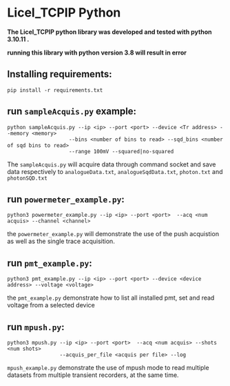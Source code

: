 # **Licel_TCPIP Python**  

**The Licel_TCPIP python library was developed and tested with python 3.10.11 .** 

**running this library with python version 3.8 will result in error** 

## Installing requirements: 
```shell
pip install -r requirements.txt
```

## run `sampleAcquis.py` example: 
```shell
python sampleAcquis.py --ip <ip> --port <port> --device <Tr address> --memory <memory>
                    --bins <number of bins to read> --sqd_bins <number of sqd bins to read>
                    --range 100mV --squared|no-squared
```

The `sampleAcquis.py` will acquire data through command socket and save data respectively to 
`analogueData.txt`, `analogueSqdData.txt`, `photon.txt` and `photonSQD.txt`


## run `powermeter_example.py`: 
```shell
python3 powermeter_example.py --ip <ip> --port <port>  --acq <num acquis> --channel <channel>
```

the `powermeter_example.py` will demonstrate the use of the push acquistion as well as the 
single trace acquisition. 

## run `pmt_example.py`: 
```shell
python3 pmt_example.py --ip <ip> --port <port> --device <device address> --voltage <voltage>
```

the `pmt_example.py` demonstrate how to list all installed pmt, set and read voltage from a selected device

## run `mpush.py`:
```shell
python3 mpush.py --ip <ip> --port <port>  --acq <num acquis> --shots <num shots>
                 --acquis_per_file <acquis per file> --log
```

`mpush_example.py` demonstrate the use of mpush mode to read multiple datasets from multiple transient recorders, at the same time. 

